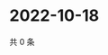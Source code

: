 # 2022-10-18

共 0 条

<!-- BEGIN WEIBO -->
<!-- 最后更新时间 Tue Oct 18 2022 01:40:06 GMT+0800 (China Standard Time) -->

<!-- END WEIBO -->
